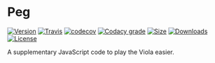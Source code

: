 # Peg

[![Version][version]](https://www.npmjs.com/package/@violaui/peg)
[![Travis][travis]](https://travis-ci.org/violaui/peg)
[![codecov][codecov]](https://codecov.io/gh/violaui/peg)
[![Codacy grade][codacy]](https://app.codacy.com/project/violaui/peg/dashboard)
[![Size][size]](https://unpkg.com/@violaui/peg)
[![Downloads][downloads]](https://www.npmjs.com/package/@violaui/peg)
[![License][license]](https://github.com/violaui/peg/blob/master/LICENSE)

A supplementary JavaScript code to play the Viola easier.

[version]: https://img.shields.io/npm/v/@violaui/peg.svg?&logo=npm&style=flat-square
[travis]: https://img.shields.io/travis/violaui/peg.svg?&logo=travis&style=flat-square
[codecov]: https://img.shields.io/codecov/c/gh/violaui/peg.svg?label=codecov&logo=codecov&style=flat-square
[codacy]: https://img.shields.io/codacy/grade/b80d12bb980041dfbbdcbf0aff04d3fb.svg?logo=codacy&style=flat-square
[size]: https://img.shields.io/bundlephobia/minzip/@violaui/peg.svg?&logo=javascript&label=size&style=flat-square
[downloads]: https://img.shields.io/npm/dt/@violaui/peg.svg?style=flat-square
[license]: https://img.shields.io/github/license/violaui/peg.svg?color=%23aa55aa&style=flat-square
